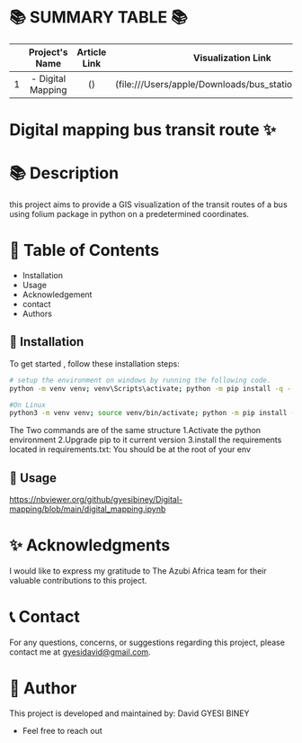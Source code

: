 📚 SUMMARY TABLE 📚
   =================


|  | Project's Name | Article Link    | Visualization Link  |
|:--:|:--------------:|:--------------:|:--------------:|
| 1 |  - Digital Mapping            |  () | (file:///Users/apple/Downloads/bus_stations_map.html) |


# Digital mapping bus transit route ✨

📚 **Description**
=================

this project aims to provide a GIS visualization of the transit routes of a bus using folium package in python on a predetermined coordinates.

📖 **Table of Contents**
=================
- Installation
- Usage
- Acknowledgement
- contact
- Authors

🔧 **Installation**
-----------------
To get started , follow these installation steps:
```bash
# setup the environment on windows by running the following code.
python -m venv venv; venv\Scripts\activate; python -m pip install -q --upgrade pip; python -m pip install -r requirements.txt  

#On Linux
python3 -m venv venv; source venv/bin/activate; python -m pip install -q --upgrade pip; python -m pip install -r requirements.txt 

```
The Two commands are of the same structure
1.Activate the python environment
2.Upgrade pip to it current version
3.install the requirements located in requirements.txt: You should be at the root of your env




🚀 **Usage**
-----------------

https://nbviewer.org/github/gyesibiney/Digital-mapping/blob/main/digital_mapping.ipynb



✨ **Acknowledgments**
=================

I would like to express my gratitude to The Azubi Africa team for their valuable contributions to this project.

📞 **Contact**
=================

For any questions, concerns, or suggestions regarding  this project, please contact me at gyesidavid@gmail.com.


👥 **Author**
=================

This project is developed and maintained by:
David GYESI BINEY
- Feel free to reach out


